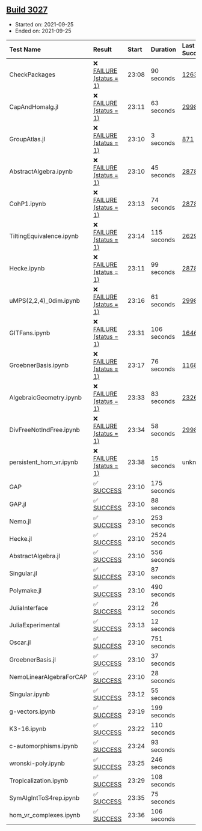 ## [Build 3027](https://oscarci.mathematik.uni-kl.de/job/oscar-stable/3027/)

* Started on: 2021-09-25
* Ended on: 2021-09-25

| Test Name    | Result | Start | Duration | Last Success | First Failure |
|:-------------|:-------|:------|:---------|:-------------|:--------------|
| CheckPackages | ❌ [FAILURE (status = 1)](https://oscarci.mathematik.uni-kl.de/job/oscar-stable/3027/artifact/logs/build-3027/CheckPackages.log) | 23:08 | 90 seconds | [1263](https://oscarci.mathematik.uni-kl.de/job/oscar-stable/1263/) | [1264](https://oscarci.mathematik.uni-kl.de/job/oscar-stable/1264/) |
| CapAndHomalg.jl | ❌ [FAILURE (status = 1)](https://oscarci.mathematik.uni-kl.de/job/oscar-stable/3027/artifact/logs/build-3027/CapAndHomalg.jl.log) | 23:11 | 63 seconds | [2998](https://oscarci.mathematik.uni-kl.de/job/oscar-stable/2998/) | [2999](https://oscarci.mathematik.uni-kl.de/job/oscar-stable/2999/) |
| GroupAtlas.jl | ❌ [FAILURE (status = 1)](https://oscarci.mathematik.uni-kl.de/job/oscar-stable/3027/artifact/logs/build-3027/GroupAtlas.jl.log) | 23:10 | 3 seconds | [871](https://oscarci.mathematik.uni-kl.de/job/oscar-stable/871/) | [872](https://oscarci.mathematik.uni-kl.de/job/oscar-stable/872/) |
| AbstractAlgebra.ipynb | ❌ [FAILURE (status = 1)](https://oscarci.mathematik.uni-kl.de/job/oscar-stable/3027/artifact/logs/build-3027/AbstractAlgebra.ipynb.log) | 23:10 | 45 seconds | [2878](https://oscarci.mathematik.uni-kl.de/job/oscar-stable/2878/) | [2879](https://oscarci.mathematik.uni-kl.de/job/oscar-stable/2879/) |
| CohP1.ipynb | ❌ [FAILURE (status = 1)](https://oscarci.mathematik.uni-kl.de/job/oscar-stable/3027/artifact/logs/build-3027/CohP1.ipynb.log) | 23:13 | 74 seconds | [2878](https://oscarci.mathematik.uni-kl.de/job/oscar-stable/2878/) | [2879](https://oscarci.mathematik.uni-kl.de/job/oscar-stable/2879/) |
| TiltingEquivalence.ipynb | ❌ [FAILURE (status = 1)](https://oscarci.mathematik.uni-kl.de/job/oscar-stable/3027/artifact/logs/build-3027/TiltingEquivalence.ipynb.log) | 23:14 | 115 seconds | [2629](https://oscarci.mathematik.uni-kl.de/job/oscar-stable/2629/) | [2630](https://oscarci.mathematik.uni-kl.de/job/oscar-stable/2630/) |
| Hecke.ipynb | ❌ [FAILURE (status = 1)](https://oscarci.mathematik.uni-kl.de/job/oscar-stable/3027/artifact/logs/build-3027/Hecke.ipynb.log) | 23:11 | 99 seconds | [2878](https://oscarci.mathematik.uni-kl.de/job/oscar-stable/2878/) | [2879](https://oscarci.mathematik.uni-kl.de/job/oscar-stable/2879/) |
| uMPS(2,2,4)_0dim.ipynb | ❌ [FAILURE (status = 1)](https://oscarci.mathematik.uni-kl.de/job/oscar-stable/3027/artifact/logs/build-3027/uMPS-2-2-4-_0dim.ipynb.log) | 23:16 | 61 seconds | [2998](https://oscarci.mathematik.uni-kl.de/job/oscar-stable/2998/) | [2999](https://oscarci.mathematik.uni-kl.de/job/oscar-stable/2999/) |
| GITFans.ipynb | ❌ [FAILURE (status = 1)](https://oscarci.mathematik.uni-kl.de/job/oscar-stable/3027/artifact/logs/build-3027/GITFans.ipynb.log) | 23:31 | 106 seconds | [1646](https://oscarci.mathematik.uni-kl.de/job/oscar-stable/1646/) | [1647](https://oscarci.mathematik.uni-kl.de/job/oscar-stable/1647/) |
| GroebnerBasis.ipynb | ❌ [FAILURE (status = 1)](https://oscarci.mathematik.uni-kl.de/job/oscar-stable/3027/artifact/logs/build-3027/GroebnerBasis.ipynb.log) | 23:17 | 76 seconds | [1168](https://oscarci.mathematik.uni-kl.de/job/oscar-stable/1168/) | [1169](https://oscarci.mathematik.uni-kl.de/job/oscar-stable/1169/) |
| AlgebraicGeometry.ipynb | ❌ [FAILURE (status = 1)](https://oscarci.mathematik.uni-kl.de/job/oscar-stable/3027/artifact/logs/build-3027/AlgebraicGeometry.ipynb.log) | 23:33 | 83 seconds | [2326](https://oscarci.mathematik.uni-kl.de/job/oscar-stable/2326/) | [2327](https://oscarci.mathematik.uni-kl.de/job/oscar-stable/2327/) |
| DivFreeNotIndFree.ipynb | ❌ [FAILURE (status = 1)](https://oscarci.mathematik.uni-kl.de/job/oscar-stable/3027/artifact/logs/build-3027/DivFreeNotIndFree.ipynb.log) | 23:34 | 58 seconds | [2998](https://oscarci.mathematik.uni-kl.de/job/oscar-stable/2998/) | [2999](https://oscarci.mathematik.uni-kl.de/job/oscar-stable/2999/) |
| persistent_hom_vr.ipynb | ❌ [FAILURE (status = 1)](https://oscarci.mathematik.uni-kl.de/job/oscar-stable/3027/artifact/logs/build-3027/persistent_hom_vr.ipynb.log) | 23:38 | 15 seconds | unknown | unknown |
| GAP | ✅ [SUCCESS](https://oscarci.mathematik.uni-kl.de/job/oscar-stable/3027/artifact/logs/build-3027/GAP.log) | 23:10 | 175 seconds |  |  |
| GAP.jl | ✅ [SUCCESS](https://oscarci.mathematik.uni-kl.de/job/oscar-stable/3027/artifact/logs/build-3027/GAP.jl.log) | 23:10 | 88 seconds |  |  |
| Nemo.jl | ✅ [SUCCESS](https://oscarci.mathematik.uni-kl.de/job/oscar-stable/3027/artifact/logs/build-3027/Nemo.jl.log) | 23:10 | 253 seconds |  |  |
| Hecke.jl | ✅ [SUCCESS](https://oscarci.mathematik.uni-kl.de/job/oscar-stable/3027/artifact/logs/build-3027/Hecke.jl.log) | 23:10 | 2524 seconds |  |  |
| AbstractAlgebra.jl | ✅ [SUCCESS](https://oscarci.mathematik.uni-kl.de/job/oscar-stable/3027/artifact/logs/build-3027/AbstractAlgebra.jl.log) | 23:10 | 556 seconds |  |  |
| Singular.jl | ✅ [SUCCESS](https://oscarci.mathematik.uni-kl.de/job/oscar-stable/3027/artifact/logs/build-3027/Singular.jl.log) | 23:10 | 87 seconds |  |  |
| Polymake.jl | ✅ [SUCCESS](https://oscarci.mathematik.uni-kl.de/job/oscar-stable/3027/artifact/logs/build-3027/Polymake.jl.log) | 23:10 | 490 seconds |  |  |
| JuliaInterface | ✅ [SUCCESS](https://oscarci.mathematik.uni-kl.de/job/oscar-stable/3027/artifact/logs/build-3027/JuliaInterface.log) | 23:12 | 26 seconds |  |  |
| JuliaExperimental | ✅ [SUCCESS](https://oscarci.mathematik.uni-kl.de/job/oscar-stable/3027/artifact/logs/build-3027/JuliaExperimental.log) | 23:13 | 12 seconds |  |  |
| Oscar.jl | ✅ [SUCCESS](https://oscarci.mathematik.uni-kl.de/job/oscar-stable/3027/artifact/logs/build-3027/Oscar.jl.log) | 23:10 | 751 seconds |  |  |
| GroebnerBasis.jl | ✅ [SUCCESS](https://oscarci.mathematik.uni-kl.de/job/oscar-stable/3027/artifact/logs/build-3027/GroebnerBasis.jl.log) | 23:10 | 37 seconds |  |  |
| NemoLinearAlgebraForCAP | ✅ [SUCCESS](https://oscarci.mathematik.uni-kl.de/job/oscar-stable/3027/artifact/logs/build-3027/NemoLinearAlgebraForCAP.log) | 23:10 | 28 seconds |  |  |
| Singular.ipynb | ✅ [SUCCESS](https://oscarci.mathematik.uni-kl.de/job/oscar-stable/3027/artifact/logs/build-3027/Singular.ipynb.log) | 23:12 | 55 seconds |  |  |
| g-vectors.ipynb | ✅ [SUCCESS](https://oscarci.mathematik.uni-kl.de/job/oscar-stable/3027/artifact/logs/build-3027/g-vectors.ipynb.log) | 23:19 | 199 seconds |  |  |
| K3-16.ipynb | ✅ [SUCCESS](https://oscarci.mathematik.uni-kl.de/job/oscar-stable/3027/artifact/logs/build-3027/K3-16.ipynb.log) | 23:22 | 110 seconds |  |  |
| c-automorphisms.ipynb | ✅ [SUCCESS](https://oscarci.mathematik.uni-kl.de/job/oscar-stable/3027/artifact/logs/build-3027/c-automorphisms.ipynb.log) | 23:24 | 93 seconds |  |  |
| wronski-poly.ipynb | ✅ [SUCCESS](https://oscarci.mathematik.uni-kl.de/job/oscar-stable/3027/artifact/logs/build-3027/wronski-poly.ipynb.log) | 23:25 | 246 seconds |  |  |
| Tropicalization.ipynb | ✅ [SUCCESS](https://oscarci.mathematik.uni-kl.de/job/oscar-stable/3027/artifact/logs/build-3027/Tropicalization.ipynb.log) | 23:29 | 108 seconds |  |  |
| SymAlgIntToS4rep.ipynb | ✅ [SUCCESS](https://oscarci.mathematik.uni-kl.de/job/oscar-stable/3027/artifact/logs/build-3027/SymAlgIntToS4rep.ipynb.log) | 23:35 | 75 seconds |  |  |
| hom_vr_complexes.ipynb | ✅ [SUCCESS](https://oscarci.mathematik.uni-kl.de/job/oscar-stable/3027/artifact/logs/build-3027/hom_vr_complexes.ipynb.log) | 23:36 | 106 seconds |  |  |
